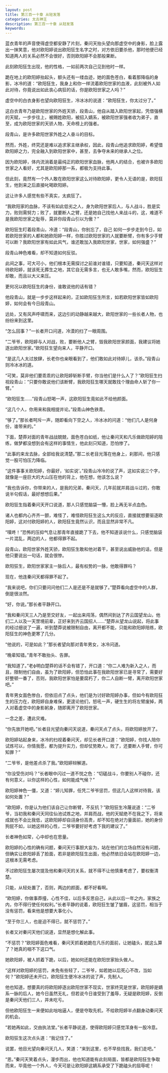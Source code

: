 ```yaml
---
layout: post
title: 第三百一十章 从轻发落
categories: 太古神王
description: 第三百一十章 从轻发落
keywords:
---
```


蓝衣青年的声音使得虚空都安静了片刻，秦问天抬头望向那虚空中的身影，脸上露出一抹笑意，他对欧阳婷说出欧阳狂生名字之时，对方依旧要杀他，那时他便已经知道两人的关系必然不会很好，否则欧阳婷不会那般果断。

此刻欧阳狂生出现，他的性格，一如前两次自己见到他时一样。

跪在地上的欧阳婷抬起头，额头还有一缕血迹，她的面色苍白，看着那降临的身影，冰冷的道：“欧阳狂生，我身上和你一样流着欧阳世家的血液，此刻被外人如此对待，你竟说出如此丧心病狂的话，你是欧阳世家之人吗？”

虚空中的白衣身影也望向欧阳狂生，冷冰冰的说道：“欧阳狂生，你太过分了。”

这白衣青年乃是欧阳世家的外姓天骄，段青山，他自从踏入欧阳世家起，凭借强横的天赋，一步步往上，被赐姓欧阳，被招入嫡系，被欧阳世家强者收为弟子，直至，成为欧阳世家的天骄人物，天命榜上的强者。

段青山，是许多欧阳世家外姓之人奋斗的目标。

然而，外姓，终究还是难以追求家主继承权，因此，段青山他追求欧阳婷，希望借欧阳婷之力，完全融入到欧阳世家中，甚至，去争夺未来的继承人之位。

因为欧阳婷，体内流淌着是最纯正的欧阳世家血脉，他两人的结合，也被许多欧阳世家之人看好，尤其是欧阳婷那一系，都极为支持此事。

但此刻，竟然有一个外人敢在欧阳世家这么对待欧阳婷，更令人无语的是，欧阳狂生，他到来之后直接叱喝欧阳婷。

这让许多人感觉有些不真实，太疯狂了。

“我欧阳家的血脉，不该有如此低劣之人，身为欧阳世家后人，与人战斗，胜是实力，败则需努力；败了，就要断人之臂，还是她自己找他人来战斗的，这，难道不是我欧阳世家之耻辱，莫非你段青山引以为傲？”

欧阳狂生盯着段青山，冷道：“段青山，你别忘了，自己 如何一步步走到今日，如若欧阳世家的人都和她欧阳婷一样，你胜过欧阳世家的人就要断臂，你有多少手臂可以断？我欧阳世家有如此风气，谁还敢加入我欧阳世家，世家，如何强盛？”

段青山神色难看，却不知道如何反驳。

此间之事，可大可小，他们根本无需探讨之前谁对谁错，只要知道，秦问天这样对待欧阳婷，就该死无葬生之地，其它自无需多言，也无人敢多嘴，然而，欧阳狂生却敢，而且以大义来压。

更何况以欧阳狂生的身份，谁敢说他的话有错？

他段青山，就是一步步这样起来的，正如欧阳狂生所言，如若欧阳世家皆如欧阳婷，如何会有今日段青山。

远处，又有风声呼啸而来，这边引的动静越来越大，欧阳世家的一些长者人物，也纷纷来到这里。

“怎么回事？”一长者开口问道，冷漠的扫了一眼周围。

“二爷爷，欧阳婷与人对战，败，要断他人之臂，毁我欧阳世家颜面，我建议将她逐出欧阳世家。”欧阳狂生望向来人，平静开口。

“是这几人太过放肆，长老你也亲眼看到了，他们敢如此对待婷儿，该杀。”段青山则冷冰冰的道。

“可笑，莫非他们要乖乖的让欧阳婷斩断手臂，你当他们是什么人了？”欧阳狂生扫视段青山：“只要你敢说他们该断臂，我欧阳狂生哪天就敢找个理由命人斩了你一臂。”

“欧阳狂生……”段青山怒喝一声，这欧阳狂生竟如此不给他颜面。

“这几个人，你用来和我相提并论。”段青山神色铁青。

“够了。”那长者呵斥一声，随即看向下空之人，冷冰冰的问道：“他们几人是何身份，谁带来的。”

下面，楚莽对面的青年战战兢兢，面色苍白如纸，他让秦问天和凡乐做欧阳婷的陪练，做梦都没想到会有这样的事情生，他此刻只知道，恐怕惨了。

“此事的来龙去脉，全部给我说清楚。”那二长老目光落在他身上，刹那间，他只感觉一股可怕压力降临。

“这件事事关欧阳婷，你最好，‘如实说’。”段青山冷冷的说了声，这如实说三个字，就像是一座巨大的大山压在他的背上，他在想，他该怎么说？

“我也告诉你，你带来的人，是我的兄弟，秦问天，几年前就并肩战斗过的，你敢说半句假话，最好想想后果。”

欧阳狂生指着秦问天开口说道，那人只感觉脑袋一懵，脸上再无半点血色。

诸人也都内心齐齐一颤，难怪了，难怪欧阳狂生这么大的反应，直接就想要驱逐欧阳婷，这对付欧阳婷的人，欧阳狂生竟然认识，而且显然非常不凡。

“噗咚！”恐怖的压抑气息让那青年直接跪了下去，他不知道该说什么，只感觉脑袋一片混乱，两边的人，他都得罪不起。

段青山，欧阳世家外姓天骄，欧阳狂生敢和他对着干，甚至说出威胁他的话，但是他只要说出一句话，就会很惨。

欧阳狂生，欧阳世家家主一脉后人，最有权势的一脉，他敢得罪吗？

现在，他连秦问天都得罪不起了。

“我来说吧，你们只要问问他们二人是还是不是就够了。”楚莽看向虚空中的人群，倒是很淡然。

“好，你说。”那长者平静开口。

“我和秦问天三人乃是至交好友，一起出来闯荡，偶然间到达了齐云国望龙山，他们二人以及一天罡境前辈，正好来到齐云国招人……”楚莽从望龙山说起，将此事的经过细说了一遍，听到楚莽说被限制自由，离开都不能，只能和欧阳婷陪练，欧阳狂生的神色更寒了几分。

“他说的，可是如此？”那长者望向那对青年男女，冰冷问道。

“晚辈知错。”青年不敢抬头、告罪。

“我知道了。”老ф明白楚莽的话不会有错了，开口道：“你二人难为新入之人，而且，限制他们自由，虽为了欧阳婷，但恐怕此事在我欧阳世家已是寻常了，需要好好整顿一番了，否则，我欧阳世家怕是要腐朽了，你二人自断一臂，离开欧阳世家吧。”

青年男女面色惨白，但依旧点了点头，他们是为讨好欧阳婷办事，但如今有欧阳狂生的压力在，欧阳婷自身难保，更遑论他们，怒吼一声，硬生生的将左臂废掉，两人对着虚空中的身影躬身，随即离开了欧阳世家。

一念之差，遭此灾难。

“你先放开她吧。”长者目光望向秦问天说道，秦问天点了点头，将欧阳婷放开了。

欧阳婷站起身来，冰冷的扫视着秦问天，却见长者开口道：“欧阳婷，你找人陪你试炼可以，你情我愿，都为提升实力，但却仗势欺人，败了，还要断人手臂，你可知罪？”

“二爷爷，是他差点杀了我。”欧阳婷辩解道。

“你没受伤对吗？”长者眼中闪过一道不悦之色：“切磋战斗，你要别人不碰你，还有何意义，以你这样的心性，如何能成气候？”

欧阳婷神色一僵，又道：“婷儿知罪，任凭二爷爷惩罚，但这几人这样对待我，该如何处置？”

“欧阳婷，你是认为他们该自己让你断臂，不反抗？”欧阳狂生冷蔑说道：“二爷爷，当初我和秦问天同往仙池试炼之地，并肩而战，他的天赋绝不在我之下，将来成就也不会比我低，这欧阳婷却自诩身份高贵，却不知在绝对力量面前，她的身份狗屁不如，以她这样的心性，二爷爷要好好考虑下我的建议了。”

长者神色如常，心中却也在思量。

欧阳婷的心性的确有问题，秦问天行事胆大妄为，站在他们的立场自然没有问题，但确实让欧阳婷丢了脸面，若非是欧阳狂生出面，他必然依旧会站在欧阳婷一边，这根本无需考虑。

不过欧阳狂生屡次提及他和秦问天的关系，就不得不让他慎重考虑了，要权衡清楚。

只能，从轻处置了，否则，两边的颜面，都不好看啊。

“欧阳婷，你做事莽撞，心性不佳，以后多反思自己，从此以后一年之内，家族之内，你不得行使任何权利。”长者平静的说着，欧阳狂生皱了皱眉，这惩罚，相当于没有惩罚，看来他是想要大事化小。

“至于你三人，也是迫不得已，就不惩罚了。”

长者又对秦问天他们说道，显然是想化解此事。

“不惩罚？”欧阳婷面色难看，秦问天抓着她跪在凡乐的面前，让她磕头，就这么算了？她真的咽不下这口气。

她欧阳婷，被人抓着下跪，以后，她如何还能在欧阳世家抬头做人。

“这样对欧阳婷的惩罚，未免有些轻了，二爷爷，如若她以后死心不改，当如何？”欧阳婷还未开口，欧阳狂生便冷冰冰的说了声，先制人。

他也知道，想要真的将欧阳婷逐出欧阳世家不现实，世家终究是世家，欧阳婷是嫡系一脉的后人，她今日虽然无礼，但若说今日谁受到了羞辱，无疑是欧阳婷，反倒是秦问天他们三人，并未吃亏。

但他欧阳狂生一来便如此咄咄逼人，便是夺取先机，不给欧阳婷半点翻身动秦问天的机会。

“若她再如此，交由执法堂。”长者平静说道，使得欧阳婷只感觉浑身有一股冷意。

欧阳狂生这次点头道：“我记住了。”

说罢，他目光望向秦问天几人，笑道：“来到这里，也不早些找我，我们走吧。”

“恩。”秦问天笑着点头，漫步而出，他也知道能有此刻局面，皆都是欧阳狂生争取而来，毕竟他一个外人，今天可是让欧阳婷这嫡系承受了下跪磕头的屈辱呢！
